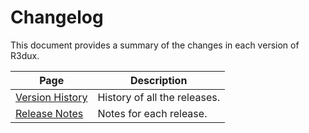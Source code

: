 # Changelog

This document provides a summary of the changes in each version of R3dux.

| Page                                  | Description                  |
|---------------------------------------|------------------------------|
| [Version History](version-history.md) | History of all the releases. |
| [Release Notes](release-notes.md)     | Notes for each release.      |
